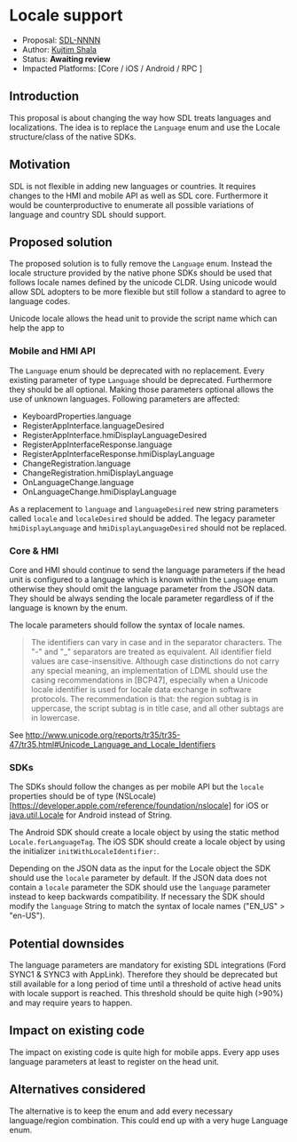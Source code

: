 # Locale support

* Proposal: [SDL-NNNN](NNNN-locale-support.md)
* Author: [Kujtim Shala](https://github.com/kshala-ford)
* Status: **Awaiting review**
* Impacted Platforms: [Core / iOS / Android / RPC ]

## Introduction

This proposal is about changing the way how SDL treats languages and localizations. The idea is to replace the `Language` enum and use the Locale structure/class of the native SDKs.

## Motivation

SDL is not flexible in adding new languages or countries. It requires changes to the HMI and mobile API as well as SDL core. Furthermore it would be counterproductive to enumerate all possible variations of language and country SDL should support.

## Proposed solution

The proposed solution is to fully remove the `Language` enum. Instead the locale structure provided by the native phone SDKs should be used that follows locale names defined by the unicode CLDR.  Using unicode would allow SDL adopters to be more flexible but still follow a standard to agree to language codes.

Unicode locale allows the head unit to provide the script name which can help the app to 

### Mobile and HMI API

The `Language` enum should be deprecated with no replacement. Every existing parameter of type `Language` should be deprecated. Furthermore they should be all optional. Making those parameters optional allows the use of unknown languages. Following parameters are affected:

- KeyboardProperties.language
- RegisterAppInterface.languageDesired
- RegisterAppInterface.hmiDisplayLanguageDesired
- RegisterAppInterfaceResponse.language
- RegisterAppInterfaceResponse.hmiDisplayLanguage
- ChangeRegistration.language
- ChangeRegistration.hmiDisplayLanguage
- OnLanguageChange.language
- OnLanguageChange.hmiDisplayLanguage

As a replacement to `language` and `languageDesired` new string parameters called `locale` and `localeDesired` should be added. The legacy parameter `hmiDisplayLanguage` and `hmiDisplayLanguageDesired` should not be replaced. 

### Core & HMI 

Core and HMI should continue to send the language parameters if the head unit is configured to a language which is known within the `Language` enum otherwise they should omit the language parameter from the JSON data. They should be always sending the locale parameter regardless of if the language is known by the enum.

The locale parameters should follow the syntax of locale names. 

> The identifiers can vary in case and in the separator characters. The "-" and "_" separators are treated as equivalent. All identifier field values are case-insensitive. Although case distinctions do not carry any special meaning, an implementation of LDML should use the casing recommendations in [BCP47], especially when a Unicode locale identifier is used for locale data exchange in software protocols. The recommendation is that: the region subtag is in uppercase, the script subtag is in title case, and all other subtags are in lowercase.

See http://www.unicode.org/reports/tr35/tr35-47/tr35.html#Unicode_Language_and_Locale_Identifiers

### SDKs

The SDKs should follow the changes as per mobile API but the `locale` properties should be of type (NSLocale)[https://developer.apple.com/reference/foundation/nslocale] for iOS or [java.util.Locale](https://developer.android.com/reference/java/util/Locale.html) for Android instead of String.

The Android SDK should create a locale object by using the static method `Locale.forLanguageTag`. The iOS SDK should create a locale object by using the initializer `initWithLocaleIdentifier:`. 

Depending on the JSON data as the input for the Locale object the SDK should use the `locale` parameter by default. If the JSON data does not contain a `locale` parameter the SDK should use the `language` parameter instead to keep backwards compatibility. If necessary the SDK should modify the `language` String to match the syntax of locale names ("EN_US" > "en-US").

## Potential downsides

The language parameters are mandatory for existing SDL integrations (Ford SYNC1 & SYNC3 with AppLink). Therefore they should be deprecated but still available for a long period of time until a threshold of active head units with locale support is reached. This threshold should be quite high (>90%) and may require years to happen.

## Impact on existing code

The impact on existing code is quite high for mobile apps. Every app uses language parameters at least to register on the head unit. 

## Alternatives considered

The alternative is to keep the enum and add every necessary language/region combination. This could end up with a very huge Language enum.
